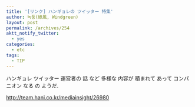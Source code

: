 ```yaml
---
title: '[リンク] ハンギョレの ツイッター 特集'
author: 녹풍(綠風, Windgreen)
layout: post
permalink: /archives/254
aktt_notify_twitter:
  - yes
categories:
  - etc
tags:
  - TIP
---
```

ハンギョレ ツイッター 運営者の 話 など 多様な 内容が 積まれて あって コンパニオン なる の ようだ. <div id="__KO_DIC_LAYER__" style="padding-top: 0px; padding-right: 0px; padding-bottom: 0px; padding-left: 0px; position: fixed; z-index: 999999999; overflow-x: hidden; overflow-y: hidden; border-top-width: 2px; border-right-width: 2px; border-bottom-width: 2px; border-left-width: 2px; border-top-style: solid; border-right-style: solid; border-bottom-style: solid; border-left-style: solid; border-top-color: rgb(51, 51, 119); border-right-color: rgb(51, 51, 119); border-bottom-color: rgb(51, 51, 119); border-left-color: rgb(51, 51, 119); display: none; ">
</div>

<div>
  <a target="_top" href="http://team.hani.co.kr/mediainsight/26980">http://team.hani.co.kr/mediainsight/26980</a>
</div>